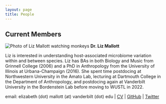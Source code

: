 ```yaml
---
layout: page
title: People
---
```

## Current Members
![Photo of Liz Mallott watching monkeys](https://github.com/Mallott-Lab/Mallott-Lab.github.io/images/lizphoto.jpg)
**Dr. Liz Mallott**

Liz is interested in understanding host-associated microbiome variation within and between species. Liz has BAs in both Biology and Music from Grinnell College (2006) and a PhD in Anthropology from the University of Illinois at Urbana-Champaign (2016). She spent time postdocing at Northwestern University in the Amato Lab, lecturing at Dartmouth College in the Department of Anthropology, and postdocing again at Vanderbilt University in the Bordenstein Lab before moving to WUSTL in 2022.

email: elizabeth (dot) mallott (at) vanderbilt (dot) edu
| [CV](https://github.com/Mallott-Lab/Mallott-Lab.github.io/data/CV-Mallott.pdf)
| [GitHub](https://github.com/emallott)
| [Twitter](https://twitter.com/liz_mallott)
